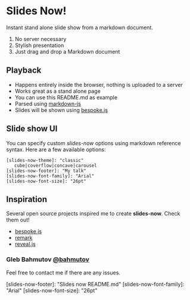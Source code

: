 # Slides Now!

Instant stand alone slide show from a markdown document.

1. No server necessary
2. Stylish presentation
3. Just drag and drop a Markdown document

## Playback

* Happens entirely inside the browser, nothing is uploaded to a server
* Works great as a stand alone page
* You can use this README.md as example
* Parsed using [markdown-js](https://github.com/evilstreak/markdown-js)
* Slides will be shown using [bespoke.js](https://github.com/markdalgleish/bespoke.js)

## Slide show UI

You can specify custom *slides-now* options using
markdown reference syntax. Here are a few available options:

```
[slides-now-theme]: "classic"
   cube|coverflow|concave|carousel
[slides-now-footer]: "My talk"
[slides-now-font-family]: "Arial"
[slides-now-font-size]: "26pt"
```


## Inspiration

Several open source projects inspired me to create **slides-now**.
Check them out!

* [bespoke.js](https://github.com/markdalgleish/bespoke.js)
* [remark](https://github.com/gnab/remark)
* [reveal.js](http://lab.hakim.se/reveal-js/)

### Gleb Bahmutov [@bahmutov](https://twitter.com/bahmutov)

Feel free to contact me if there are any issues.

[slides-now-theme]: "cube"
[slides-now-footer]: "Slides now README.md"
[slides-now-font-family]: "Arial"
[slides-now-font-size]: "26pt"